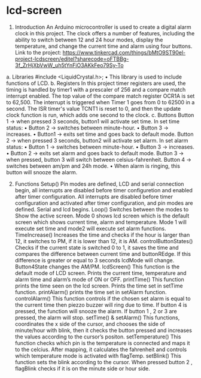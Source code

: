 # lcd-screen
1. Introduction
An Arduino microcontroller is used to create a digital alarm clock in this project. The clock offers a number of features, including the ability to switch between 12 and 24 hour modes,
display the temperature, and change the current time and alarm using four buttons.
Link to the project: https://www.tinkercad.com/things/bMtO9ST90el-project-lcdscreen/editel?sharecode=oFTBBg-3f_ZrHjXbVwW_uh5tYnFiO3AKkFeo79Sy-To

a. Libraries
#include <LiquidCrystal.h>;
• This library is used to include functions of LCD.
b. Registers
  In this project timer registers are used, the timing is handled by timer1 with a prescaler
  of 256 and a compare match interrupt enabled. The top value of the compare match
  register OCR1A is set to 62,500. The interrupt is triggered when Timer 1 goes from 0 to
  62500 in a second. The ISR timer's value TCNT1 is reset to 0, and then the update clock
  function is run, which adds one second to the clock.
c. Buttons
  Button 1 -> when pressed 3 seconds, button1 will activate set time.
  In set time status:
  • Button 2 -> switches between minute-hour.
  • Button 3 -> increases.
  • Button1 -> exits set time and goes back to default mode.
  Button 2 -> when pressed 3 seconds, button2 will activate set alarm.
  In set alarm status:
  • Button 1 -> switches between minute-hour.
  • Button 3 -> increases.
  • Button 2 -> exits set alarm and goes back to default mode.
   Button 3 -> when pressed, button 3 will switch between celsius-fahrenheit.
   Button 4 -> switches between am/pm and 24h mode.
• When alarm is ringing, this button will snooze the alarm.

2. Functions
  Setup()
    Pin modes are defined, LCD and serial connection begin, all interrupts are disabled before
    timer configuretion and enabled after timer configuration. All interrupts are disabled before
    timer configuration and activated after timer configuration, and pin modes are defined.
    Serial and lcd begins.
  Loop()
    Switches between the modes to Show the active screen. Mode 0 shows lcd screen which is
    the default screen which shows current time, alarm and temperature.
    Mode 1 will execute set time and mode2 will execute set alarm functions.
  TimeIncrease()
    Increases the time and checks if the hour is larger than 12, it switches to PM, if it is lower
    than 12, it is AM.
  controlButtonStates()
    Checks if the current state is switched 0 to 1, it saves the time and compares the difference
    between current time and buttonREdge. If this difference is greater or equal to 3 seconds lcdMode will change. Button4State changes the AM/PM.
  lcdScreen()
    This function is the default mode of LCD screen. Prints the current time, temperature and alarm time and alarm’s mode of ON or OFF.
  printTime()
    This function prints the time seen on the lcd screen. Prints the time set in setTime function.
  printAlarm()
    prints the time set in setAlarm function.
  controlAlarm()
    This function controls if the chosen set alarm is equal to the current time then piezzo buzzer
    will ring due to time. If button 4 is pressed, the function will snooze the alarm. If button 1 , 2
    or 3 are pressed, the alarm will stop.
  setTime() & setAlarm()
    This functions, coordinates the x side of the cursor, and chooses the side of minute/hour
    with blink, then it checks the button pressed and increases the values according to the
    cursor’s positon.
  setTemperature()
    This function checks which pin is the temperature is connected and maps it to the celcius.
    After mapping, it calculates the fahrenheit and controls which temperature mode is activated with flagTemp.
  setBlink()
    This function sets the blink according to the cursor. When pressed button 2 , flagBlink checks if it is on the minute side or hour side.
